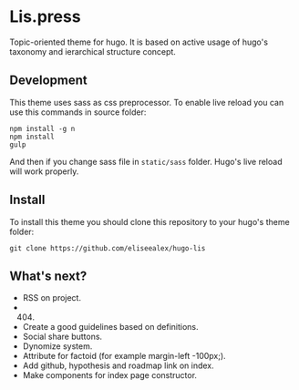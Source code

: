 # Lis.press
Topic-oriented theme for hugo. It is based on active usage of hugo's taxonomy and ierarchical structure concept.

## Development
This theme uses sass as css preprocessor. To enable live reload you can use this commands in source folder:

```
npm install -g n
npm install
gulp
```

And then if you change sass file in `static/sass` folder. Hugo's live reload will work properly.

## Install
To install this theme you should clone this repository to your hugo's theme folder:

```
git clone https://github.com/eliseealex/hugo-lis
```

## What's next?
- RSS on project.
- 404.
- Create a good guidelines based on definitions.
- Social share buttons.
- Dynomize system.
- Attribute for factoid (for example margin-left -100px;).
- Add github, hypothesis and roadmap link on index.
- Make components for index page constructor.